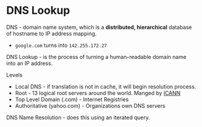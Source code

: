 # DNS Lookup

DNS - domain name system, which is a **distributed, hierarchical** database of hostname to IP address mapping.

- `google.com` turns into `142.255.172.27`

DNS Lookup - is the process of turning a human-readable domain name into an IP address.

Levels

- Local DNS - if translation is not in cache, it will begin resolution process.
- Root - 13 logical root servers around the world. Manged by [ICANN](https://www.icann.org/)
- Top Level Domain (.com) - Internet Registries
- Authoritative (yahoo.com) - Organizations own DNS servers

DNS Name Resolution - does this using an iterated query.
